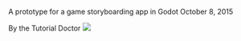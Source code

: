 A prototype for a game storyboarding app in Godot
October 8, 2015

By the Tutorial Doctor
![](https://github.com/TutorialDoctor/TD-Godot-Games/blob/master/StoryBoard/screenshot.png?raw=true)
